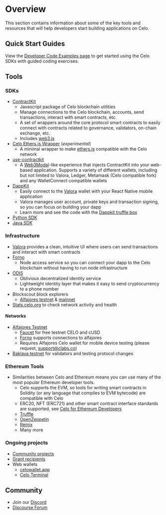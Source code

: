 # Overview

This section contains information about some of the key tools and resources that will help developers start building applications
on Celo.

## Quick Start Guides

View the [Developer Code Examples page](start.md) to get started using the Celo SDKs with guided coding exercises.

## Tools

### SDKs

- [ContractKit](contractkit/)
  - Javascript package of Celo blockchain utilities
  - Manage connections to the Celo blockchain, accounts, send transactions, interact with smart contracts, etc.
  - A set of wrappers around the core protocol smart contracts to easily connect with contracts related to governance, validators, on-chain exchange, etc.
  - Includes [web3.js](https://web3js.readthedocs.io/en/v1.2.4/)
- [Celo Ethers.js Wrapper](https://github.com/celo-tools/celo-ethers-wrapper) (_experimental_)
  - A minimal wrapper to make [ethers.js](https://docs.ethers.io/v5/) compatible with the Celo network
- [use-contractkit](https://github.com/celo-tools/use-contractkit)
  - A [Web3Modal](https://web3modal.com/)-like experience that injects ContractKit into your web-based application. Supports a variety of different wallets, including but not limited to Valora, Ledger, Metamask (Celo compatible fork) and any WalletConnect compatible wallets
- [DappKit](dappkit/)
  - Easily connect to the [Valora](http://valoraapp.com/) wallet with your React Native mobile application
  - Valora manages user account, private keys and transaction signing, so you can focus on building your dapp
  - Learn more and see the code with the [Dappkit truffle box](https://github.com/critesjosh/celo-dappkit)
- [Python SDK](https://github.com/blaize-tech/celo-sdk-py)
- [Java SDK](https://github.com/blaize-tech/celo-sdk-java)

### Infrastructure

- [Valora](https://valoraapp.com/) provides a clean, intuitive UI where users can send transactions and interact with smart contracts
- [Forno](forno/)
  - Node access service so you can connect your dapp to the Celo blockchain without having to run node infrastructure
- [ODIS](contractkit/odis.md)
  - Oblivious decentralized identity service
  - Lightweight identity layer that makes it easy to send cryptocurrency to a phone number
- Blockscout block explorers
  - [Alfajores testnet](http://alfajores-blockscout.celo-testnet.org/) & [mainnet](http://explorer.celo.org/)
- [Stats.celo.org](http://stats.celo.org) to check network activity and health

#### Networks

- [Alfajores Testnet](../getting-started/alfajores-testnet.md)
  - [Faucet](https://celo.org/developers/faucet) for free testnet CELO and cUSD
  - [Forno](forno/) supports connections to alfajores
  - Requires Alfajores Celo wallet for mobile device testing (please request, [support@clabs.co](mailto:support@clabs.co))
- [Baklava testnet](../getting-started/baklava-testnet.md) for validators and testing protocol changes

### Ethereum Tools

- Similarities between Celo and Ethereum means you can use many of the most popular Ethereum developer tools.
  - Celo supports the EVM, so tools for writing smart contracts in Solidity (or any language that compiles to EVM bytecode) are compatible with Celo
  - ERC20, NFT (ERC721) and other smart contract interface standards are supported, see [Celo for Ethereum Developers](celo-for-eth-devs.md)
  - [Truffle](https://www.trufflesuite.com/)
  - [OpenZeppelin](https://openzeppelin.com/)
  - [Remix](https://remix.ethereum.org/)
  - Many more

### Ongoing projects

- [Community projects](celo-dapp-gallery.md)
- [Grant recipients](https://celo.org/experience/grants/directory)
- Web wallets
  - [celowallet.app](https://celowallet.app)
  - [Celo Terminal](https://github.com/zviadm/celoterminal/)

## Community

- Join our [Discord](https://chat.celo.org)
- [Discourse Forum](https://forum.celo.org/)
